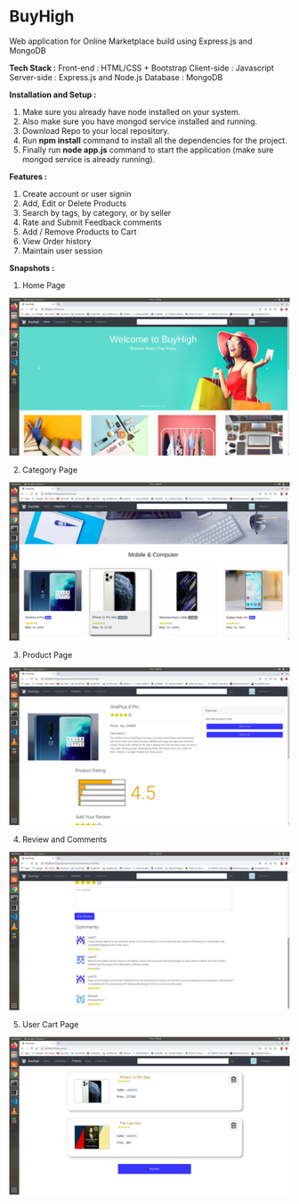 # BuyHigh

Web application for Online Marketplace build using Express.js and MongoDB

**Tech Stack :**
Front-end : HTML/CSS + Bootstrap
Client-side : Javascript
Server-side : Express.js and Node.js
Database : MongoDB

**Installation and Setup :**
1) Make sure you already have node installed on your system.
2) Also make sure you have mongod service installed and running.
3) Download Repo to your local repository.
4) Run **npm install** command to install all the dependencies for the project.
5) Finally run **node app.js** command to start the application (make sure mongod service is already running).

**Features :**
1) Create account or user signin
2) Add, Edit or Delete Products 
3) Search by tags, by category, or by seller
4) Rate and Submit Feedback comments 
5) Add / Remove Products to Cart
6) View Order history
7) Maintain user session

**Snapshots :**
1) Home Page

![](snapshots/Snapshot1.png)

2) Category Page

![](snapshots/Snapshot2.png)

3) Product Page

![](snapshots/Snapshot3.png)

4) Review and Comments

![](snapshots/Snapshot4.png)

5) User Cart Page

![](snapshots/Snapshot5.png)